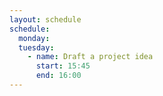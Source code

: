 ```yaml
---
layout: schedule
schedule:
  monday:
  tuesday:
    - name: Draft a project idea
      start: 15:45
      end: 16:00
---
```

